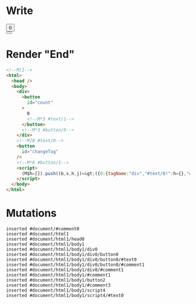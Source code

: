 # Write
  <!M[1><div><button id=count>0<!M*3 #text/1></button><!M*3 #button/0></div><!M]0 #text/0><button id=changeTag></button><!M*0 #button/1><script>(M$h=[]).push((b,s,h,j)=>({0:{tagName:"div","#text/0!":h={},"#text/0(":"div"},1:h,2:{"#childScope/0":j={count:0}},3:j}),[3,"packages/translator-tags/src/__tests__/fixtures/dynamic-tag-with-updating-body/components/counter.marko_0_count",0,"packages/translator-tags/src/__tests__/fixtures/dynamic-tag-with-updating-body/template.marko_0_tagName",])</script>


# Render "End"
```html
<!--M[1-->
<html>
  <head />
  <body>
    <div>
      <button
        id="count"
      >
        0
        <!--M*3 #text/1-->
      </button>
      <!--M*3 #button/0-->
    </div>
    <!--M]0 #text/0-->
    <button
      id="changeTag"
    />
    <!--M*0 #button/1-->
    <script>
      (M$h=[]).push((b,s,h,j)=&gt;({0:{tagName:"div","#text/0!":h={},"#text/0(":"div"},1:h,2:{"#childScope/0":j={count:0}},3:j}),[3,"packages/translator-tags/src/__tests__/fixtures/dynamic-tag-with-updating-body/components/counter.marko_0_count",0,"packages/translator-tags/src/__tests__/fixtures/dynamic-tag-with-updating-body/template.marko_0_tagName",])
    </script>
  </body>
</html>
```

# Mutations
```
inserted #document/#comment0
inserted #document/html1
inserted #document/html1/head0
inserted #document/html1/body1
inserted #document/html1/body1/div0
inserted #document/html1/body1/div0/button0
inserted #document/html1/body1/div0/button0/#text0
inserted #document/html1/body1/div0/button0/#comment1
inserted #document/html1/body1/div0/#comment1
inserted #document/html1/body1/#comment1
inserted #document/html1/body1/button2
inserted #document/html1/body1/#comment3
inserted #document/html1/body1/script4
inserted #document/html1/body1/script4/#text0
```